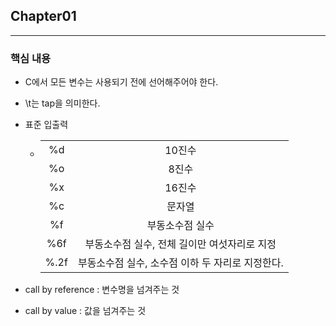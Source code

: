 ## Chapter01

----

### 핵심 내용

- C에서 모든 변수는 사용되기 전에 선어해주어야 한다.

- \t는 tap을 의미한다.

- 표준 입출력

  - |      |                                                  |
    | :--: | :----------------------------------------------: |
    |  %d  |                      10진수                      |
    |  %o  |                      8진수                       |
    |  %x  |                      16진수                      |
    |  %c  |                      문자열                      |
    |  %f  |                 부동소수점 실수                  |
    | %6f  |   부동소수점 실수, 전체 길이만 여섯자리로 지정   |
    | %.2f | 부동소수점 실수, 소수점 이하 두 자리로 지정한다. |

- call by reference : 변수명을 넘겨주는 것

- call by value : 값을 넘겨주는 것 



